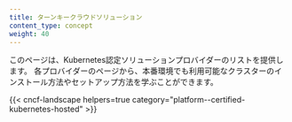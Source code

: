```yaml
---
title: ターンキークラウドソリューション
content_type: concept
weight: 40
---
```

<!-- overview -->

このページは、Kubernetes認定ソリューションプロバイダーのリストを提供します。
各プロバイダーのページから、本番環境でも利用可能なクラスターのインストール方法やセットアップ方法を学ぶことができます。

<!-- body -->

{{< cncf-landscape helpers=true category="platform--certified-kubernetes-hosted" >}}
